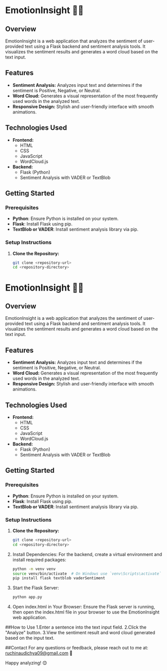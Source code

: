 # EmotionInsight 🌟💬

## Overview
EmotionInsight is a web application that analyzes the sentiment of user-provided text using a Flask backend and sentiment analysis tools. It visualizes the sentiment results and generates a word cloud based on the text input. 

## Features
- **Sentiment Analysis:** Analyzes input text and determines if the sentiment is Positive, Negative, or Neutral.
- **Word Cloud:** Generates a visual representation of the most frequently used words in the analyzed text.
- **Responsive Design:** Stylish and user-friendly interface with smooth animations.

## Technologies Used
- **Frontend:**
  - HTML
  - CSS
  - JavaScript
  - WordCloud.js
- **Backend:**
  - Flask (Python)
  - Sentiment Analysis with VADER or TextBlob

## Getting Started

### Prerequisites
- **Python**: Ensure Python is installed on your system.
- **Flask**: Install Flask using pip.
- **TextBlob or VADER**: Install sentiment analysis library via pip.

### Setup Instructions

1. **Clone the Repository:**
   ```bash
   git clone <repository-url>
   cd <repository-directory>
# EmotionInsight 🌟💬

## Overview
EmotionInsight is a web application that analyzes the sentiment of user-provided text using a Flask backend and sentiment analysis tools. It visualizes the sentiment results and generates a word cloud based on the text input. 

## Features
- **Sentiment Analysis:** Analyzes input text and determines if the sentiment is Positive, Negative, or Neutral.
- **Word Cloud:** Generates a visual representation of the most frequently used words in the analyzed text.
- **Responsive Design:** Stylish and user-friendly interface with smooth animations.

## Technologies Used
- **Frontend:**
  - HTML
  - CSS
  - JavaScript
  - WordCloud.js
- **Backend:**
  - Flask (Python)
  - Sentiment Analysis with VADER or TextBlob

## Getting Started

### Prerequisites
- **Python**: Ensure Python is installed on your system.
- **Flask**: Install Flask using pip.
- **TextBlob or VADER**: Install sentiment analysis library via pip.

### Setup Instructions

1. **Clone the Repository:**
   ```bash
   git clone <repository-url>
   cd <repository-directory>
   
2. Install Dependencies:
For the backend, create a virtual environment and install required packages:
   ```bash
   python -m venv venv
   source venv/bin/activate  # On Windows use `venv\Scripts\activate`
   pip install flask textblob vaderSentiment

3. Start the Flask Server:
    ```bash
    python app.py

4. Open index.html in Your Browser:
   Ensure the Flask server is running, then open the index.html file in your browser to use the EmotionInsight web application.

 ##How to Use
1.Enter a sentence into the text input field.
2.Click the "Analyze" button.
3.View the sentiment result and word cloud generated based on the input text.

##Contact
For any questions or feedback, please reach out to me at: ruchinaudichya09@gmail.com 📧

Happy analyzing! 😊
